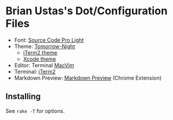 # Brian Ustas's Dot/Configuration Files

* Font: [Source Code Pro Light](https://github.com/adobe/source-code-pro)
* Theme: [Tomorrow-Night](https://github.com/ChrisKempson/Tomorrow-Theme)
  - [iTerm2 theme](https://github.com/chriskempson/base16-iterm2/blob/master/base16-tomorrow.dark.itermcolors)
  - [Xcode theme](https://github.com/joedynamite/base16-xcode4/blob/master/base16-tomorrow.dark.dvtcolortheme)
* Editor: Terminal [MacVim](https://code.google.com/p/macvim/)
* Terminal: [iTerm2](http://www.iterm2.com/)
* Markdown Preview: [Markdown Preview](https://github.com/borismus/markdown-preview) (Chrome Extension)

## Installing

See `rake -T` for options.
